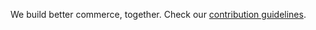 We build better commerce, together. Check our [contribution guidelines](https://github.com/odestry/.github/blob/main/CONTRIBUTING.md).
